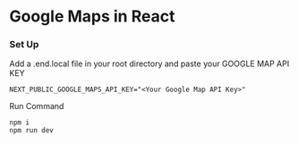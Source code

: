 # Google Maps in React

### Set Up

Add a .end.local file in your root directory and paste your GOOGLE MAP API KEY

```
NEXT_PUBLIC_GOOGLE_MAPS_API_KEY="<Your Google Map API Key>"
```

Run Command

```
npm i
npm run dev
```
